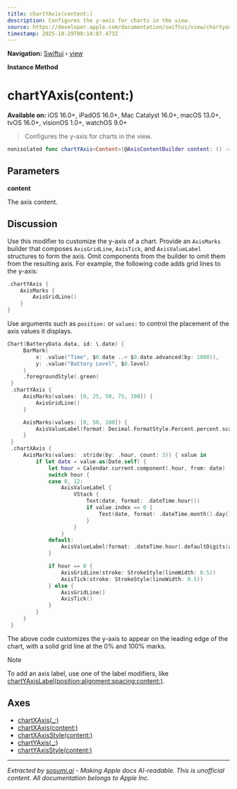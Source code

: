 ```yaml
---
title: chartYAxis(content:)
description: Configures the y-axis for charts in the view.
source: https://developer.apple.com/documentation/swiftui/view/chartyaxis(content:)
timestamp: 2025-10-29T00:14:07.473Z
---
```


**Navigation:** [Swiftui](/documentation/swiftui) › [view](/documentation/swiftui/view)

**Instance Method**

# chartYAxis(content:)

**Available on:** iOS 16.0+, iPadOS 16.0+, Mac Catalyst 16.0+, macOS 13.0+, tvOS 16.0+, visionOS 1.0+, watchOS 9.0+

> Configures the y-axis for charts in the view.

```swift
nonisolated func chartYAxis<Content>(@AxisContentBuilder content: () -> Content) -> some View where Content : AxisContent
```

## Parameters

**content**

The axis content.



## Discussion

Use this modifier to customize the y-axis of a chart. Provide an `AxisMarks` builder that composes `AxisGridLine`, `AxisTick`, and `AxisValueLabel` structures to form the axis. Omit components from the builder to omit them from the resulting axis. For example, the following code adds grid lines to the y-axis:

```swift
.chartYAxis {
    AxisMarks {
        AxisGridLine()
    }
}
```

Use arguments such as `position:` or `values:` to control the placement of the axis values it displays.

```swift
Chart(BatteryData.data, id: \.date) {
     BarMark(
         x: .value("Time", $0.date ..< $0.date.advanced(by: 1800)),
         y: .value("Battery Level", $0.level)
     )
     .foregroundStyle(.green)
 }
 .chartYAxis {
     AxisMarks(values: [0, 25, 50, 75, 100]) {
         AxisGridLine()
     }

     AxisMarks(values: [0, 50, 100]) {
         AxisValueLabel(format: Decimal.FormatStyle.Percent.percent.scale(1))
     }
 }
 .chartXAxis {
     AxisMarks(values: .stride(by: .hour, count: 3)) { value in
         if let date = value.as(Date.self) {
             let hour = Calendar.current.component(.hour, from: date)
             switch hour {
             case 0, 12:
                 AxisValueLabel {
                     VStack {
                         Text(date, format: .dateTime.hour())
                         if value.index == 0 {
                             Text(date, format: .dateTime.month().day())
                         }
                     }
                 }
             default:
                 AxisValueLabel(format: .dateTime.hour(.defaultDigits(amPM: .omitted)))
             }

             if hour == 0 {
                 AxisGridLine(stroke: StrokeStyle(lineWidth: 0.5))
                 AxisTick(stroke: StrokeStyle(lineWidth: 0.5))
             } else {
                 AxisGridLine()
                 AxisTick()
             }
         }
     }
 }
```



The above code customizes the y-axis to appear on the leading edge of the chart, with a solid grid line at the 0% and 100% marks.

> [!NOTE]
> To add an axis label, use one of the label modifiers, like [chartYAxisLabel(position:alignment:spacing:content:)](/documentation/SwiftUI/View/chartYAxisLabel(position:alignment:spacing:content:)).

## Axes

- [chartXAxis(_:)](/documentation/swiftui/view/chartxaxis(_:))
- [chartXAxis(content:)](/documentation/swiftui/view/chartxaxis(content:))
- [chartXAxisStyle(content:)](/documentation/swiftui/view/chartxaxisstyle(content:))
- [chartYAxis(_:)](/documentation/swiftui/view/chartyaxis(_:))
- [chartYAxisStyle(content:)](/documentation/swiftui/view/chartyaxisstyle(content:))

---

*Extracted by [sosumi.ai](https://sosumi.ai) - Making Apple docs AI-readable.*
*This is unofficial content. All documentation belongs to Apple Inc.*
